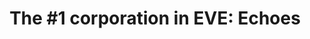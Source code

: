 ---
title: "The #1 corporation in EVE: Echoes"
metaDescription: Join FTL Industries and experience history being made.
people:
  - name: AcidCrush
    quote: When in doubt, warp out
    portrait: /images/Acid.png
    location: 中国
  - name: Drea Quiller
    quote: Eat Rocks! Om nom nom nom.
    portrait: /images/Drea.png
    location: Oh Canada
  - name: K1dnyy
    quote: 80m and you can go. You have 60 seconds.
    portrait: /images/k1dnyy.png
    location: Retroperitoneal space
  - name: FasterThanLight
    quote: Come fly with us, that's an invitation!
    portrait: /images/FTL.png
    location: Finland
activities:
  - title: Mining
    description: We have a bunch of people for really enjoy mining for some reason. This is why we have mining ops every week!
    icon: /images/mining.svg
  - title: Industry
    description: Since there is demand for all sorts of ships inside the corporation, we have our refiners and industrialists making everything from rigs to rattlesnakes.
    icon: /images/industry.svg
  - title: Explosions
    description: It's no good to produce industrial products if there are no buyers. We take pride in increasing the demand for industrial products across the universe.
    icon: /images/explosions.svg
---